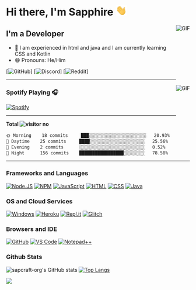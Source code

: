 # Hi there, I'm Sapphire <img width="30px" src="https://github.com/SatYu26/SatYu26/raw/master/Assets/Hi.gif" />

<img align="right" alt="GIF" height="160px" src="https://octodex.github.com/images/daftpunktocat-guy.gif" />

## I'm a Developer

- 🌱 I am experienced in html and java and I am currently learning CSS and Kotlin
- 😄 Pronouns: He/Him

[![GitHub](https://img.shields.io/badge/Github-100000?style=for-the-badge&logo=github&logoColor=white)]
[![Discord](https://img.shields.io/badge/Discord-7289DA?style=for-the-badge&logo=discord&logoColor=white)]
[![Reddit](https://img.shields.io/badge/Reddit-FF4500?style=for-the-badge&logo=reddit&logoColor=white)]

---

<img align="right" alt="GIF" height="170px" src="https://media.giphy.com/media/J5B1Y8QZnzXXbLQIBu/giphy.gif" />

### Spotify Playing 🎧

[![Spotify](https://novatorem-kyzbk7wxl-bardiesel.vercel.app/api/spotify)](https://open.spotify.com/user/31n5nwdpe72o3f3fs3jrp5i4bnfq)

---

<!--START_SECTION:waka-->
**Total ![visitor no](https://visitor-badge.glitch.me/badge?page_id=sapcraft-org.sapcraft-org&left_color=black&right_color=black)**

```text 
🌞 Morning    18 commits     ███░░░░░░░░░░░░░░░░░░░░░░   20.93% 
🌆 Daytime    25 commits     ████░░░░░░░░░░░░░░░░░░░░░   25.56% 
🌃 Evening    2 commits      ░░░░░░░░░░░░░░░░░░░░░░░░░   0.52% 
🌙 Night      156 commits    █████████████████░░░░░░░░   78.58%
```
<!--END_SECTION:waka-->


---

### Frameworks and Languages
[![Node.JS](https://img.shields.io/badge/Node.js-339933?style=for-the-badge&logo=nodedotjs&logoColor=white)](https://nodejs.org)
[![NPM](https://img.shields.io/badge/npm-CB3837?style=for-the-badge&logo=npm&logoColor=white)](https://npmjs.org)
[![JavaScript](https://img.shields.io/badge/JavaScript-F7DF1E?style=for-the-badge&logo=javascript&logoColor=white)](https://javascript.com)
[![HTML](https://img.shields.io/badge/HTML-E34F26?style=for-the-badge&logo=html5&logoColor=white)](https://html.spec.whatwg.org/multipage/)
[![CSS](https://img.shields.io/badge/CSS-1572B6?style=for-the-badge&logo=css3&logoColor=white)](https://w3.org/Style/CSS)
[![Java](https://img.shields.io/badge/JAVA-FF6C37?style=for-the-badge&logo=Java&logoColor=white)](https://java.com)

### OS and Cloud Services
[![Windows](https://img.shields.io/badge/Windows-0078D6?style=for-the-badge&logo=windows&logoColor=white)](https://microsoft.com/windows)
[![Heroku](https://img.shields.io/badge/Heroku-430098?style=for-the-badge&logo=heroku&logoColor=white)](https://heroku.com)
[![Repl.it](https://img.shields.io/badge/replit-667881?style=for-the-badge&logo=replit&logoColor=white)](https://replit.com)
[![Glitch](https://img.shields.io/badge/Glitch-2800ff?style=for-the-badge&logo=glitch&logoColor=white)](https://glitch.com)

### Browsers and IDE
[![GitHub](https://img.shields.io/badge/Github-100000?style=for-the-badge&logo=github&logoColor=white)](https://github.com)
[![VS Code](https://img.shields.io/badge/Visual_Studio_Code-0078D4?style=for-the-badge&logo=visual%20studio%20code&logoColor=white)](https://code.visualstudio.com)
[![Notepad++](https://img.shields.io/badge/Notepad++-90E59A.svg?style=for-the-badge&logo=notepad%2B%2B&logoColor=black)](https://notepad-plus-plus.org)

### Github Stats
![sapcraft-org's GitHub stats](https://github-readme-stats.vercel.app/api?username=sapcraft-org&show_icons=true&theme=radical)
[![Top Langs](https://github-readme-stats.vercel.app/api/top-langs/?username=sapcraft-org)](https://github.com/anuraghazra/github-readme-stats)




<img src="https://imgur.com/rilHVxA.png"/> 
